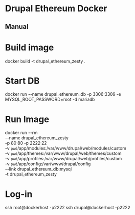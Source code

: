 # Drupal Ethereum Docker

## Manual

# Build image
docker build -t drupal_ethereum_zesty .

# Start DB
docker run --name drupal_ethereum_db -p 3306:3306 -e MYSQL_ROOT_PASSWORD=root -d mariadb

# Run Image
docker run --rm \
   --name drupal_ethereum_zesty \
   -p 80:80 -p 2222:22 \
   -v `pwd`/app/modules:/var/www/drupal/web/modules/custom \
   -v `pwd`/app/themes:/var/www/drupal/web/themes/custom \
   -v `pwd`/app/profiles:/var/www/drupal/web/profiles/custom \
   -v `pwd`/app/config:/var/www/drupal/config \
   --link drupal_ethereum_db:mysql \
   -t drupal_ethereum_zesty

# Log-in
ssh root@dockerhost -p2222
ssh drupal@dockerhost -p2222
